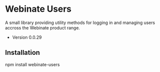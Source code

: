 Webinate Users
===============

A small library providing utility methods for logging in and managing users accross the Webinate product range.

* Version 0.0.29

## Installation

  npm install webinate-users